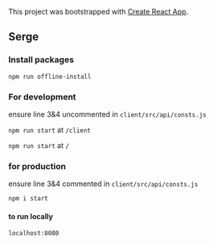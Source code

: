 This project was bootstrapped with [Create React App](https://github.com/facebook/create-react-app).

## Serge

### Install packages 
`npm run offline-install`

### For development
ensure line 3&4 uncommented in `client/src/api/consts.js`

`npm run start` at `/client`

`npm run start` at `/`

### for production
ensure line 3&4 commented in `client/src/api/consts.js`

`npm i start`

#### to run locally
`localhost:8080`

